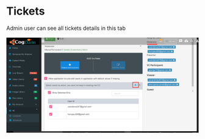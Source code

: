 # Tickets

Admin user can see all tickets details in this tab

![](../../.gitbook/assets/image%20%2882%29.png)

